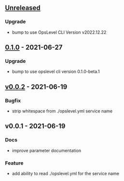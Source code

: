 <a name="unreleased"></a>
## [Unreleased]

### Upgrade

- bump to use OpsLevel CLI Version v2022.12.22


<a name="0.1.0"></a>
## [0.1.0] - 2021-06-27
### Upgrade
- bump to use opslevel cli version 0.1.0-beta.1


<a name="v0.0.2"></a>
## [v0.0.2] - 2021-06-19
### Bugfix
- strip whitespace from ./opslevel.yml service name


<a name="v0.0.1"></a>
## v0.0.1 - 2021-06-19
### Docs
- improve parameter documentation

### Feature
- add ability to read ./opslevel.yml for the service name


[Unreleased]: https://github.com/OpsLevel/github-actions/compare/0.1.0...HEAD
[0.1.0]: https://github.com/OpsLevel/github-actions/compare/v0.0.2...0.1.0
[v0.0.2]: https://github.com/OpsLevel/github-actions/compare/v0.0.1...v0.0.2
